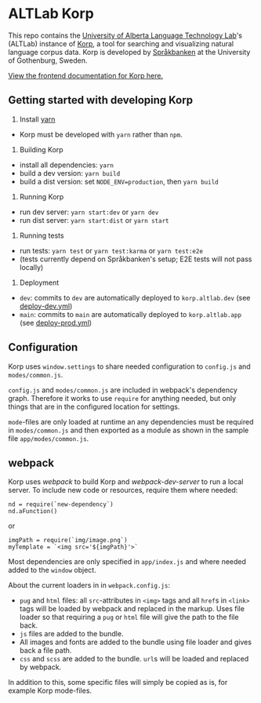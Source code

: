 # ALTLab Korp

This repo contains the [University of Alberta Language Technology Lab][ALTLab]'s (<abbr>ALTLab</abbr>) instance of [Korp][Korp], a tool for searching and visualizing natural language corpus data. Korp is developed by [Språkbanken][Spraakbanken] at the University of Gothenburg, Sweden.

[View the frontend documentation for Korp here.][docs]

## Getting started with developing Korp

1. Install [yarn][yarn]
  - Korp must be developed with `yarn` rather than `npm`.

1. Building Korp
  - install all dependencies: `yarn`
  - build a dev version: `yarn build`
  - build a dist version: set `NODE_ENV=production`, then `yarn build`

1. Running Korp
  - run dev server: `yarn start:dev` or `yarn dev`
  - run dist server: `yarn start:dist` or `yarn start`

1. Running tests
  - run tests: `yarn test` or `yarn test:karma` or `yarn test:e2e`
  - (tests currently depend on Språkbanken's setup; E2E tests will not pass locally)

1. Deployment
  - `dev`: commits to `dev` are automatically deployed to `korp.altlab.dev` (see [deploy-dev.yml](https://github.com/UAlbertaALTLab/korp-frontend/blob/dev/.github/workflows/deploy-dev.yml))
  - `main`: commits to `main` are automatically deployed to `korp.altlab.app` (see [deploy-prod.yml](https://github.com/UAlbertaALTLab/korp-frontend/blob/dev/.github/workflows/deploy-prod.yml))

## Configuration

Korp uses `window.settings` to share needed configuration to `config.js` and `modes/common.js`.

`config.js` and `modes/common.js` are included in webpack's dependency graph. Therefore it works to use `require` for anything needed, but only things that are in the configured location for settings.

`mode`-files are only loaded at runtime an any dependencies must be required in `modes/common.js` and then exported as a module as shown in the sample file `app/modes/common.js`.

## webpack

Korp uses *webpack* to build Korp and *webpack-dev-server* to run a local server. To include new code or resources, require them where needed:

```
nd = require(`new-dependency`)
nd.aFunction()
```

or

```
imgPath = require(`img/image.png`)
myTemplate = `<img src='${imgPath}'>`
```

Most dependencies are only specified in `app/index.js` and where needed added to the `window` object.

About the current loaders in in `webpack.config.js`:

- `pug` and `html` files: all `src`-attributes in `<img>` tags and all `href`s in `<link>` tags will be loaded by webpack and replaced in the markup. Uses file loader so that requiring a `pug` or `html` file will give the path to the file back.
- `js` files are added to the bundle.
- All images and fonts are added to the bundle using file loader and gives back a file path.
- `css` and `scss` are added to the bundle. `url`s will be loaded and replaced by webpack.

In addition to this, some specific files will simply be copied as is, for example Korp mode-files.

<!-- Links -->
[ALTLab]:       https://altlab.artsrn.ualberta.ca/
[docs]:         https://github.com/spraakbanken/korp-frontend/blob/master/doc/frontend_devel.md
[Korp]:         https://github.com/spraakbanken/korp-frontend
[Spraakbanken]: https://spraakbanken.gu.se
[yarn]:         https://yarnpkg.com
